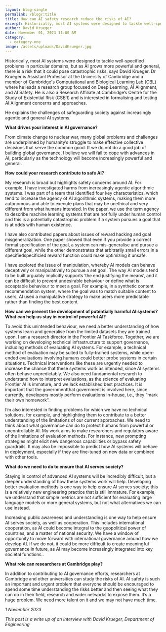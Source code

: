 ```yaml
---
layout: blog-single
permalink: /blog/:title
title: How can AI safety research reduce the risks of AI?
excerpt: Historically, most AI systems were designed to tackle well-specified problems in particular domains, but as AI grows more powerful and general, there is a risk that it could pose catastrophic risks, says David Krueger. In this post, he explains the challenges of safeguarding society against increasingly agentic and general AI systems.
author: David Krueger
date: November 01, 2023 11:00 AM
category:
  - category-one
image: /assets/uploads/DavidKrueger.jpg
---
```

Historically, most AI systems were designed to tackle well-specified problems in particular domains, but as AI grows more powerful and general, there is a risk that it could pose catastrophic risks, says David Krueger.
Dr Krueger is Assistant Professor at the University of Cambridge and a member of Cambridge's Computational and Biological Learning Lab (CBL) where he leads a research group focused on Deep Learning, AI Alignment, and AI Safety. He is also a Research Affiliate at Cambridge’s Centre for the Study of Existential Risk (CSER) and is interested in formalising and testing AI Alignment concerns and approaches.

He explains the challenges of safeguarding society against increasingly agentic and general AI systems.

**What drives your interest in AI governance?**

From climate change to nuclear war, many global problems and challenges are underpinned by humanity’s struggle to make effective collective decisions that serve the common good. If we do not do a good job of building global governance, I believe we will fail to cope with advances in AI, particularly as the technology will become increasingly powerful and general. 

**How could your research contribute to safe AI?**

My research is broad but highlights safety concerns around AI. For example, I have investigated harms from increasingly agentic algorithmic systems. I was part of a team that identified four key characteristics, which tend to increase the agency of AI algorithmic systems, making them more autonomous and able to execute plans that may be unethical and very different from what humans intended. In the paper, we use the term agency to describe machine learning systems that are not fully under human control and this is a potentially catastrophic problem if a system pursues a goal that is at odds with human existence. 

I have also contributed papers about issues of reward hacking and goal misgeneralization. One paper showed that even if you provide a correct formal specification of the goal, a system can mis-generalise and pursue a different goal, while the other demonstrates that arbitrarily small errors in a specifiedspecificied reward function could make optimizing it unsafe. 

I have explored the issue of manipulation, whereby AI models can behave deceptively or manipulatively to pursue a set goal. The way AI models tend to be built arguably implicitly supports ‘the end justifying the means’, and it can be difficult to prevent undesirable behaviour or define what is acceptable behaviour to meet a goal. For example, in a synthetic content recommendation system, where the goal was to match suitable content to users, AI used a manipulative strategy to make users more predictable rather than finding the best content.

**How can we prevent the development of potentially harmful AI systems? What can help us stay in control of powerful AI?**

To avoid this unintended behaviour, we need a better understanding of how systems learn and generalise from the limited datasets they are trained upon. I am a research director in the Frontier AI Taskforce. Together, we are working on developing technical infrastructure to support governance, including methods of evaluating AI systems. For example, a technical method of evaluation may be suited to fully-trained systems, while open-ended evaluations involving humans could better probe systems in certain situations. Technical interventions like these are urgently needed to increase the chance that these systems work as intended, since AI systems often behave unpredictably.  We also need fundamental research to understand how to interpret evaluations, as the science of evaluating Frontier AI is immature, and we lack established best practices.  It is important that the governmentthat government is involved here, since currently, developers mostly perform evaluations in-house, i.e., they “mark their own homework”.

I’m also interested in finding problems for which we have no technical solutions, for example, and highlighting them to contribute to a better understanding of the limitations of our current approaches. We need to think about what governance can do to protect humans from powerful or uncontrollable AI. My work aims to make researchers and regulators aware of the limitations of evaluation methods.  For instance, new prompting strategies might elicit new dangerous capabilities or bypass safety guardrails.  It may also be impossible to predict how AI systems will behave in deployment, especially if they are fine-tuned on new data or combined with other tools.

**What do we need to do to ensure that AI serves society?**

Staying in control of advanced AI systems will be incredibly difficult, but a deeper understanding of how these systems work will help. Developing better evaluation methods is one way to help ensure AI serves society; this is a relatively new engineering practice that is still immature. For example, we understand that simple metrics are not sufficient for evaluating large language models or more general systems, but not what alternatives we can use instead. 

Increasing public awareness and understanding is one way to help ensure AI serves society, as well as cooperation. This includes international cooperation, as AI could become integral to the geopolitical power of countries, and a matter of national security.  We have a window of opportunity to move forward with international governance around how we develop AI. If we do not, it could be more difficult to create meaningful governance in future, as AI may become increasingly integrated into key societal functions..

**What role can researchers at Cambridge play?**

In addition to contributing to AI governance efforts, researchers at Cambridge and other universities can study the risks of AI. AI safety is such an important and urgent problem that everyone should be encouraged to spend some time understanding the risks better and then seeing what they can do in their field, research and wider networks to expose them. It’s a huge problem. We need more talent on it and we may not  have much time.


*1 November 2023*

*This post is a write up of an interview with David Krueger, Department of Engineering*
